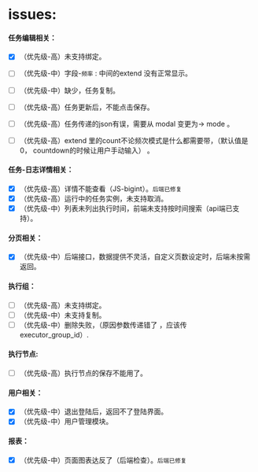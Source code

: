 # issues:

#### 任务编辑相关：

- [x] （优先级-高）未支持绑定。
- [ ] （优先级-中）字段-`频率` : 中间的extend 没有正常显示。
- [ ] （优先级-中）缺少，任务复制。
- [ ] （优先级-高）任务更新后，不能点击保存。
- [ ] （优先级-高）任务传递的json有误，需要从 modal  变更为-> mode 。
- [ ] （优先级-高）extend 里的count不论频次模式是什么都需要带，（默认值是0， countdown的时候让用户手动输入） 。


#### 任务-日志详情相关：

- [x] （优先级-高）详情不能查看（JS-bigint）。`后端已修复`
- [x] （优先级-高）运行中的任务实例，未支持取消。
- [x] （优先级-中）列表未列出执行时间，前端未支持按时间搜索（api端已支持）。

#### 分页相关：

- [x] （优先级-中）后端接口，数据提供不灵活，自定义页数设定时，后端未按需返回。

#### 执行组：

- [ ] （优先级-高）未支持绑定。
- [ ] （优先级-中）未支持复制。
- [ ] （优先级-中）删除失败，（原因参数传递错了 ，应该传 executor_group_id）.

#### 执行节点:

- [ ] （优先级-高）执行节点的保存不能用了。

#### 用户相关：

- [x] （优先级-中）退出登陆后，返回不了登陆界面。
- [x] （优先级-中）用户管理模块。

#### 报表：

- [x] （优先级-中）页面图表达反了（后端检查）。`后端已修复`
